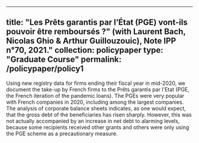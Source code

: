

---
title: "Les Prêts garantis par l’État (PGE) vont-ils pouvoir être remboursés ?" (with Laurent Bach, Nicolas Ghio & Arthur Guillouzouic), Note IPP n°70, 2021."
collection: policypaper
type: "Graduate Course"
permalink: /policypaper/policy1
---
Using new registry data for firms ending their fiscal year in mid-2020, we document the take-up by French firms to the Prêts garantis par l'Etat (PGE, the French iteration of the pandemic loans). The PGEs were very popular with French companies in 2020, including among the largest companies.  The analysis of corporate balance sheets indicates, as one would expect, that the gross debt of the beneficiaries has risen sharply. However, this was not actually accompanied by an increase in net debt to alarming levels, because some recipients received other grants and others were only using the PGE scheme as a precautionary measure.
